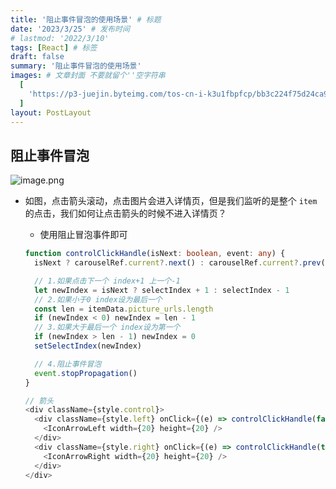 ```yaml
---
title: '阻止事件冒泡的使用场景' # 标题
date: '2023/3/25' # 发布时间
# lastmod: '2022/3/10'
tags: [React] # 标签
draft: false
summary: '阻止事件冒泡的使用场景'
images: # 文章封面 不要就留个''空字符串
  [
    'https://p3-juejin.byteimg.com/tos-cn-i-k3u1fbpfcp/bb3c224f75d24ca9bbbce911dd5caf2b~tplv-k3u1fbpfcp-zoom-crop-mark:1512:1512:1512:851.awebp?',
  ]
layout: PostLayout
---
```


## 阻止事件冒泡

![image.png](https://p9-juejin.byteimg.com/tos-cn-i-k3u1fbpfcp/2bceb75fbe3b444f85aeb3cc2984c429~tplv-k3u1fbpfcp-watermark.image?)

- 如图，点击箭头滚动，点击图片会进入详情页，但是我们监听的是整个 `item` 的点击，我们如何让点击箭头的时候不进入详情页？

  - 使用阻止冒泡事件即可

  ```ts
  function controlClickHandle(isNext: boolean, event: any) {
    isNext ? carouselRef.current?.next() : carouselRef.current?.prev()

    // 1.如果点击下一个 index+1 上一个-1
    let newIndex = isNext ? selectIndex + 1 : selectIndex - 1
    // 2.如果小于0 index设为最后一个
    const len = itemData.picture_urls.length
    if (newIndex < 0) newIndex = len - 1
    // 3.如果大于最后一个 index设为第一个
    if (newIndex > len - 1) newIndex = 0
    setSelectIndex(newIndex)

    // 4.阻止事件冒泡
    event.stopPropagation()
  }
  ```

  ```ts
  // 箭头
  <div className={style.control}>
    <div className={style.left} onClick={(e) => controlClickHandle(false, e)}>
      <IconArrowLeft width={20} height={20} />
    </div>
    <div className={style.right} onClick={(e) => controlClickHandle(true, e)}>
      <IconArrowRight width={20} height={20} />
    </div>
  </div>
  ```
